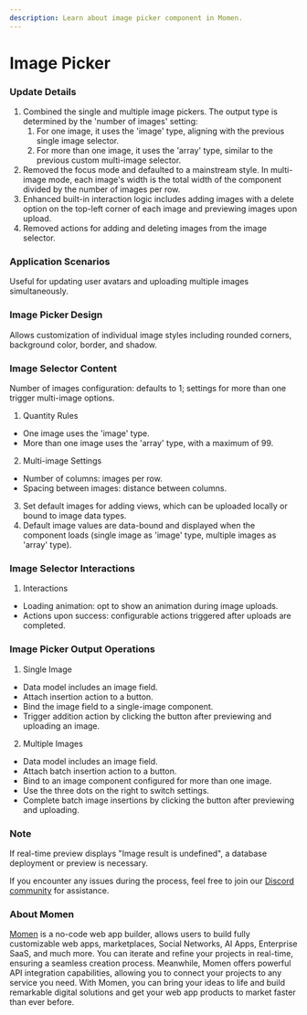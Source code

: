 ```yaml
---
description: Learn about image picker component in Momen.
---
```


# Image Picker

### Update Details

1. Combined the single and multiple image pickers. The output type is determined by the 'number of images' setting:
   1. For one image, it uses the 'image' type, aligning with the previous single image selector.
   2. For more than one image, it uses the 'array' type, similar to the previous custom multi-image selector.
2. Removed the focus mode and defaulted to a mainstream style. In multi-image mode, each image's width is the total width of the component divided by the number of images per row.
3. Enhanced built-in interaction logic includes adding images with a delete option on the top-left corner of each image and previewing images upon upload.
4. Removed actions for adding and deleting images from the image selector.



### Application Scenarios

Useful for updating user avatars and uploading multiple images simultaneously.



### Image Picker Design

Allows customization of individual image styles including rounded corners, background color, border, and shadow.



### Image Selector Content

Number of images configuration: defaults to 1; settings for more than one trigger multi-image options.

1. Quantity Rules

* One image uses the 'image' type.
* More than one image uses the 'array' type, with a maximum of 99.

2. Multi-image Settings

* Number of columns: images per row.
* Spacing between images: distance between columns.

3. Set default images for adding views, which can be uploaded locally or bound to image data types.
4. Default image values are data-bound and displayed when the component loads (single image as 'image' type, multiple images as 'array' type).



### Image Selector Interactions

1. Interactions

* Loading animation: opt to show an animation during image uploads.
* Actions upon success: configurable actions triggered after uploads are completed.



### Image Picker Output Operations

1. Single Image

* Data model includes an image field.
* Attach insertion action to a button.
* Bind the image field to a single-image component.
* Trigger addition action by clicking the button after previewing and uploading an image.

2. Multiple Images

* Data model includes an image field.
* Attach batch insertion action to a button.
* Bind to an image component configured for more than one image.
* Use the three dots on the right to switch settings.
* Complete batch image insertions by clicking the button after previewing and uploading.

### Note

If real-time preview displays "Image result is undefined", a database deployment or preview is necessary.



If you encounter any issues during the process, feel free to join our [Discord community](https://discord.com/invite/UCyhySSXfz) for assistance.

### About Momen

[Momen](https://momen.app/?channel=blog-about) is a no-code web app builder, allows users to build fully customizable web apps, marketplaces, Social Networks, AI Apps, Enterprise SaaS, and much more. You can iterate and refine your projects in real-time, ensuring a seamless creation process. Meanwhile, Momen offers powerful API integration capabilities, allowing you to connect your projects to any service you need. With Momen, you can bring your ideas to life and build remarkable digital solutions and get your web app products to market faster than ever before.
